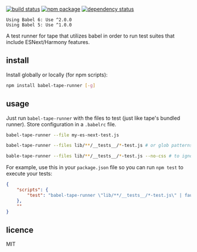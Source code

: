[![build status](https://img.shields.io/travis/wavded/babel-tape-runner.svg?style=flat-square)](https://travis-ci.org/wavded/babel-tape-runner) [![npm package](https://img.shields.io/npm/v/babel-tape-runner.svg?style=flat-square)](https://www.npmjs.org/package/babel-tape-runner) [![dependency status](https://img.shields.io/david/wavded/babel-tape-runner.svg?style=flat-square)](https://david-dm.org/wavded/babel-tape-runner)

```
Using Babel 6: Use ^2.0.0
Using Babel 5: Use ^1.0.0
```

A test runner for tape that utilizes babel in order to run test suites that include ESNext/Harmony features.

## install

Install globally or locally (for npm scripts):

```sh
npm install babel-tape-runner [-g]
```

## usage

Just run `babel-tape-runner` with the files to test (just like tape's bundled runner).  Store configuration in a `.babelrc` file.

```sh
babel-tape-runner --file my-es-next-test.js

babel-tape-runner --files lib/**/__tests__/*-test.js # or glob patterns

bable-tape-runner --files lib/**/__tests__/*-test.js --no-css # to ignore css that's being compiled by babel
```

For example, use this in your `package.json` file so you can run `npm test` to execute your tests:
```json
{
    "scripts": {
        "test": "babel-tape-runner \"lib/**/__tests__/*-test.js\" | faucet"
    },
    ""
}
```

## licence

MIT
